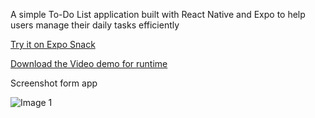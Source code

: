 A simple To-Do List application built with React Native and Expo to help users manage their daily tasks efficiently

[Try it on Expo Snack](https://snack.expo.dev/@mahmoudgamal012012/to-do-list)

[Download the Video demo for runtime](https://github.com/mgamalf/my-todo-app/raw/main/demo-for-runtime.mp4)

Screenshot form app

![Image 1](https://github.com/user-attachments/assets/71a6fec8-96b7-49e8-8af6-2c4fcff03eb5)
